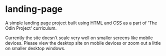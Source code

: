 # landing-page
A simple landing page project built using HTML and CSS as a part of 'The Odin Project' curriculum.

Currently the site doesn't scale very well on smaller screens like mobile devices. Please view the desktop site on mobile devices or zoom out a little on smaller desktop windows.
